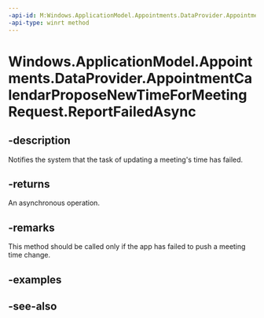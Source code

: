 ----api-id: M:Windows.ApplicationModel.Appointments.DataProvider.AppointmentCalendarProposeNewTimeForMeetingRequest.ReportFailedAsync
-api-type: winrt method
---<!-- Method syntaxpublic Windows.Foundation.IAsyncAction ReportFailedAsync()--># Windows.ApplicationModel.Appointments.DataProvider.AppointmentCalendarProposeNewTimeForMeetingRequest.ReportFailedAsync## -descriptionNotifies the system that the task of updating a meeting's time has failed.## -returnsAn asynchronous operation.## -remarksThis method should be called only if the app has failed to push a meeting time change.## -examples## -see-also